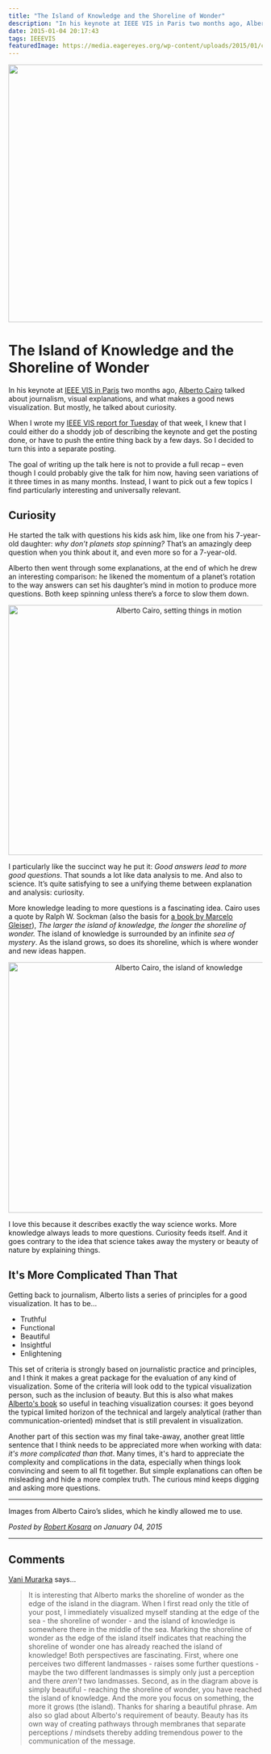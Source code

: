 ```yaml
---
title: "The Island of Knowledge and the Shoreline of Wonder"
description: "In his keynote at IEEE VIS in Paris two months ago, Alberto Cairo talked about journalism, visual explanations, and what makes a good news visualization. But mostly, he talked about curiosity."
date: 2015-01-04 20:17:43
tags: IEEEVIS
featuredImage: https://media.eagereyes.org/wp-content/uploads/2015/01/cairo-teaser.png
---
```


<p align="center"><img src="https://media.eagereyes.org/wp-content/uploads/2015/01/cairo-teaser.png" alt="" width="825" height="510" /></p>

# The Island of Knowledge and the Shoreline of Wonder

In his keynote at <a href="https://eagereyes.org/tag/ieeevis">IEEE VIS in Paris</a> two months ago, <a href="http://thefunctionalart.com/">Alberto Cairo</a> talked about journalism, visual explanations, and what makes a good news visualization. But mostly, he talked about curiosity.

When I wrote my <a title="VIS 2014 – Tuesday" href="https://eagereyes.org/blog/2014/vis-2014-tuesday">IEEE VIS report for Tuesday</a> of that week, I knew that I could either do a shoddy job of describing the keynote and get the posting done, or have to push the entire thing back by a few days. So I decided to turn this into a separate posting.

The goal of writing up the talk here is not to provide a full recap – even though I could probably give the talk for him now, having seen variations of it three times in as many months. Instead, I want to pick out a few topics I find particularly interesting and universally relevant.

## Curiosity

He started the talk with questions his kids ask him, like one from his 7-year-old daughter: <em>why don’t planets stop spinning?</em> That’s an amazingly deep question when you think about it, and even more so for a 7-year-old.

Alberto then went through some explanations, at the end of which he drew an interesting comparison: he likened the momentum of a planet’s rotation to the way answers can set his daughter’s mind in motion to produce more questions. Both keep spinning unless there’s a force to slow them down.

<p align="center"><img class="aligncenter size-medium wp-image-8611" src="https://media.eagereyes.org/wp-content/uploads/2015/01/cairo-motion-660x495.jpg" alt="Alberto Cairo, setting things in motion" width="660" height="495" /></p>

I particularly like the succinct way he put it: <em>Good answers lead to more good questions</em>. That sounds a lot like data analysis to me. And also to science. It’s quite satisfying to see a unifying theme between explanation and analysis: curiosity.

More knowledge leading to more questions is a fascinating idea. Cairo uses a quote by Ralph W. Sockman (also the basis for <a href="http://marcelogleiser.com/books/the-island-of-knowledge">a book by Marcelo Gleiser</a>), <em>The larger the island of knowledge, the longer the shoreline of wonder.</em> The island of knowledge is surrounded by an infinite <em>sea of mystery</em>. As the island grows, so does its shoreline, which is where wonder and new ideas happen.

<p align="center"><img class="aligncenter size-medium wp-image-8609" src="https://media.eagereyes.org/wp-content/uploads/2015/01/cairo-island-of-knowledge-660x496.png" alt="Alberto Cairo, the island of knowledge" width="660" height="496" /></p>

I love this because it describes exactly the way science works. More knowledge always leads to more questions. Curiosity feeds itself. And it goes contrary to the idea that science takes away the mystery or beauty of nature by explaining things.

## It's More Complicated Than That

Getting back to journalism, Alberto lists a series of principles for a good visualization. It has to be…

<ul>
    <li>Truthful</li>
    <li>Functional</li>
    <li>Beautiful</li>
    <li>Insightful</li>
    <li>Enlightening</li>
</ul>

This set of criteria is strongly based on journalistic practice and principles, and I think it makes a great package for the evaluation of any kind of visualization. Some of the criteria will look odd to the typical visualization person, such as the inclusion of beauty. But this is also what makes <a title="Review: Alberto Cairo, The Functional Art" href="https://eagereyes.org/criticism/review-alberto-cairo-functional-art">Alberto's book</a> so useful in teaching visualization courses: it goes beyond the typical limited horizon of the technical and largely analytical (rather than communication-oriented) mindset that is still prevalent in visualization.

Another part of this section was my final take-away, another great little sentence that I think needs to be appreciated more when working with data: <em>it's more complicated than that</em>. Many times, it's hard to appreciate the complexity and complications in the data, especially when things look convincing and seem to all fit together. But simple explanations can often be misleading and hide a more complex truth. The curious mind keeps digging and asking more questions.

<hr />

Images from Alberto Cairo’s slides, which he kindly allowed me to use.


_Posted by <a href="/about">Robert Kosara</a> on January 04, 2015_


<aside class="comments">

---
## Comments

<a href="http://www.manaskriti.com" rel="nofollow noopener" target="_blank">Vani Murarka</a> says…
>	It is interesting that Alberto marks the shoreline of wonder as the edge of the island in the diagram. When I first read only the title of your post, I immediately visualized myself standing at the edge of the sea - the shoreline of wonder - and the island of knowledge is somewhere there in the middle of the sea. Marking the shoreline of wonder as the edge of the  island itself indicates that reaching the shoreline of wonder one has already reached the island of knowledge!
>	Both perspectives are fascinating.
>	First, where one perceives two different landmasses - raises some further questions - maybe the two different landmasses is simply only just a perception and there *aren't* two landmasses.
>	Second, as in the diagram above is simply beautiful - reaching the shoreline of wonder, you have reached the island of knowledge. And the more you focus on something, the more it grows (the island).
>	Thanks for sharing a beautiful phrase.
>	Am also so glad about Alberto's requirement of beauty. Beauty has its own way of creating pathways through membranes that separate perceptions / mindsets thereby adding tremendous power to the communication of the message.

</aside>

